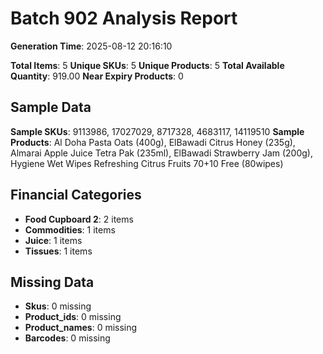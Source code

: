 # Batch 902 Analysis Report

**Generation Time**: 2025-08-12 20:16:10

**Total Items**: 5
**Unique SKUs**: 5
**Unique Products**: 5
**Total Available Quantity**: 919.00
**Near Expiry Products**: 0

## Sample Data
**Sample SKUs**: 9113986, 17027029, 8717328, 4683117, 14119510
**Sample Products**: Al Doha Pasta Oats (400g), ElBawadi Citrus Honey (235g), Almarai Apple Juice Tetra Pak (235ml), ElBawadi Strawberry Jam (200g), Hygiene Wet Wipes Refreshing Citrus Fruits 70+10 Free (80wipes)

## Financial Categories
- **Food Cupboard 2**: 2 items
- **Commodities**: 1 items
- **Juice**: 1 items
- **Tissues**: 1 items

## Missing Data
- **Skus**: 0 missing
- **Product_ids**: 0 missing
- **Product_names**: 0 missing
- **Barcodes**: 0 missing
